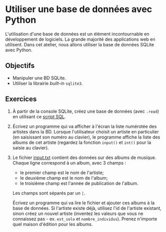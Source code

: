 Utiliser une base de données avec Python
========================================

L'utilisation d'une base de données est un élément incontournable en
développement de logiciels. La grande majorité des applications web en
utilisent. Dans cet atelier, nous allons utiliser la base de données SQLite avec
Python.

Objectifs
---------

* Manipuler une BD SQLite.
* Utiliser la librairie _built-in_ `sqlite3`.

Exercices
---------

1. À partir de la console SQLite, créez une base de données (avec `.read`) en
   utilisant ce [script SQL](https://github.com/jacquesberger/exemplesINF3005/blob/master/SQLite/musique.sql).

2. Écrivez un programme qui va afficher à l'écran la liste numérotée des artistes
   dans la BD. Lorsque l'utilisateur choisit un artiste en particulier (en
   saisissant son numéro au clavier), le programme affiche la liste des albums
   de cet artiste (regardez la fonction `input()` et `int()` pour la saisie
   au clavier).

3. Le fichier [input.txt](input.txt) contient des données sur des albums de
   musique. Chaque ligne correspond à un album, avec 3 champs :
   * le premier champ est le nom de l'artiste;
   * le deuxième champ est le nom de l'album;
   * le troisième champ est l'année de publication de l'album.

   Les champs sont séparés par un `|`.

   Écrivez un programme qui va lire le fichier et ajouter ces albums à la base
   de données. Si l'artiste existe déjà, utilisez l'id de l'artiste existant,
   sinon créez un nouvel artiste (inventez les valeurs que vous ne connaissez
   pas - ex. `est_solo` et `nombre_individus`). Prenez n'importe quel maison
   d'édition pour les albums.
